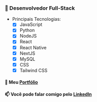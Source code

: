 ### :balloon: Desenvolvedor Full-Stack
- Principais Tecnologias:
    - [x] JavaScript
    - [x] Python
    - [x] NodeJS
    - [x] React
    - [x] React Native
    - [x] NextJS
    - [x] MySQL
    - [x] CSS
    - [x] Tailwind CSS
#### :floppy_disk: Meu <a href="https://isaacmagno.github.io/myPort/">Portfólio</a>
#### 📫 Você pode falar comigo pelo <a href="https://www.linkedin.com/in/isaacmagno/">LinkedIn</a>
  
